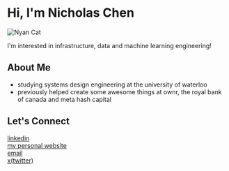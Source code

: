# Hi, I'm Nicholas Chen  
![Nyan Cat](https://www.icegif.com/wp-content/uploads/2024/09/nyan-cat-icegif-10.gif)


I'm interested in infrastructure, data and machine learning engineering!

## About Me  
- studying systems design engineering at the university of waterloo
- previously helped create some awesome things at ownr, the royal bank of canada and meta hash capital

## Let's Connect  

[linkedin](https://www.linkedin.com/in/nicholas-chen-85886726a/)  
[my personal website](https://nicholas-personal-website-eta.vercel.app)  
[email](mailto:nicholas.chen243@gmail.com)  
[x(twitter)](https://x.com/nicholaschen__)
